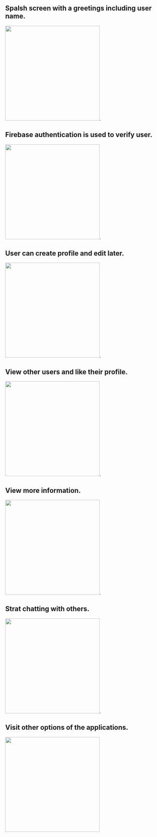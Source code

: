 ## Spalsh screen with a greetings including user name.
<img src="https://user-images.githubusercontent.com/77186777/198884495-8f7b40f3-de2b-41ea-8aee-f7a0e12f49ff.png" width="300">.
## Firebase authentication is used to verify user.
<img src="https://user-images.githubusercontent.com/77186777/198884496-a7221d96-3ebf-46f6-8959-a4817d6a28a7.png" width="300">.
## User can create profile and edit later.
<img src="https://user-images.githubusercontent.com/77186777/198884497-f3da4c03-90c0-44fa-a0f3-565253a42c1c.png" width="300">.
## View other users and like their profile.
<img src="https://user-images.githubusercontent.com/77186777/198884498-1d8d2914-ab74-4563-9eb8-a90a74c2aa22.png" width="300">.
## View more information.
<img src="https://user-images.githubusercontent.com/77186777/198884487-82356c1c-ed5b-47a2-81ec-b9f1013eb9b5.png" width="300">.
## Strat chatting with others.
<img src="https://user-images.githubusercontent.com/77186777/198884490-928fc080-eeb3-4947-9ac5-908b1fd9c5ed.png" width="300">.
## Visit other options of the applications.
<img src="https://user-images.githubusercontent.com/77186777/198884493-1c56e6a3-6c6f-488d-8b3d-b66e6a2cc322.png" width="300">


